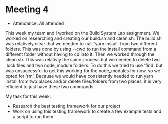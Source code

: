 # Meeting 4

- Attendance: All attended

This week my team and I worked on the Build System Lab assignment. We worked on researching and creating our build.sh and clean.sh. The build.sh was relatively clear that we needed to call 'yarn install' from two different folders. This was done by using --cwd to run the install command from a different folder without having to cd into it. Then we worked through the clean.sh. This was relativly the same process but we needed to delete two .lock files and two node_module folders. To do this we tried to use 'find' but was unsuccessful to get this working for the node_modules for now, so we opted for 'rm'. Because we would have consistently needed to run yarn install from two places and/or delete files/folders from two places, it is very efficient to just have these two commands. 

My task for this week:

- Research the best testing framework for our project
- Work on using this testing framework to create a few example tests and a script to run them 




